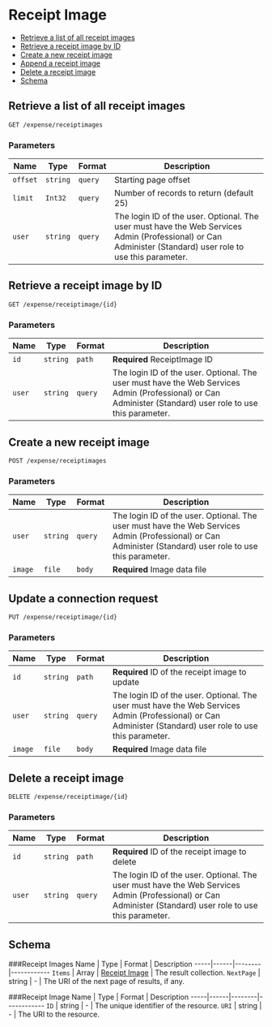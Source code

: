 # Receipt Image
* [Retrieve a list of all receipt images](#get)
* [Retrieve a receipt image by ID](#getID)
* [Create a new receipt image](#post)
* [Append a receipt image](#put)
* [Delete a receipt image](#delete)
* [Schema](#schema)

## <a name="get"></a>Retrieve a list of all receipt images
    GET /expense/receiptimages

        
### Parameters
Name | Type | Format | Description
-----|------|--------|------------			
`offset`	|	`string`	|	`query`	|	Starting page offset`limit`	|	`Int32`	|	`query`	|	Number of records to return (default 25)`user`	|	`string`	|	`query`	|	The login ID of the user. Optional. The user must have the Web Services Admin (Professional) or Can Administer (Standard) user role to use this parameter.



## <a name="getID"></a>Retrieve a receipt image by ID
    GET /expense/receiptimage/{id}


### Parameters
Name | Type | Format | Description
-----|------|--------|------------
`id`	|	`string`	|	`path`	|	**Required** ReceiptImage ID`user`	|	`string`	|	`query`	|	The login ID of the user. Optional. The user must have the Web Services Admin (Professional) or Can Administer (Standard) user role to use this parameter.


## <a name="post"></a>Create a new receipt image
    POST /expense/receiptimages


### Parameters
Name | Type | Format | Description
-----|------|--------|------------
`user`	|	`string`	|	`query`	|	The login ID of the user. Optional. The user must have the Web Services Admin (Professional) or Can Administer (Standard) user role to use this parameter.`image`	|	`file`	|	`body`	|	**Required** Image data file


## <a name="put"></a>Update a connection request
    PUT /expense/receiptimage/{id}


### Parameters
Name | Type | Format | Description
-----|------|--------|------------
`id`	|	`string`	|	`path`	|	**Required** ID of the receipt image to update`user`	|	`string`	|	`query`	|	The login ID of the user. Optional. The user must have the Web Services Admin (Professional) or Can Administer (Standard) user role to use this parameter.`image`	|	`file`	|	`body`	|	**Required** Image data file


## <a name="delete"></a>Delete a receipt image
    DELETE /expense/receiptimage/{id}


### Parameters
Name | Type | Format | Description
-----|------|--------|------------
`id`	|	`string`	|	`path`	|	**Required** ID of the receipt image to delete`user`	|	`string`	|	`query`	|	The login ID of the user. Optional. The user must have the Web Services Admin (Professional) or Can Administer (Standard) user role to use this parameter.



## <a name="schema"></a>Schema


###Receipt Images
Name | Type | Format | Description
-----|------|--------|------------
`Items`	|	Array	|	[Receipt Image](#receiptimage)	|	The result collection.`NextPage`	|	string	|	-	|	The URI of the next page of results, if any.
###<a name="receiptimage"></a>Receipt Image
Name | Type | Format | Description
-----|------|--------|------------
`ID`	|	string	|	-	|	The unique identifier of the resource.`URI`	|	string	|	-	|	The URI to the resource.


